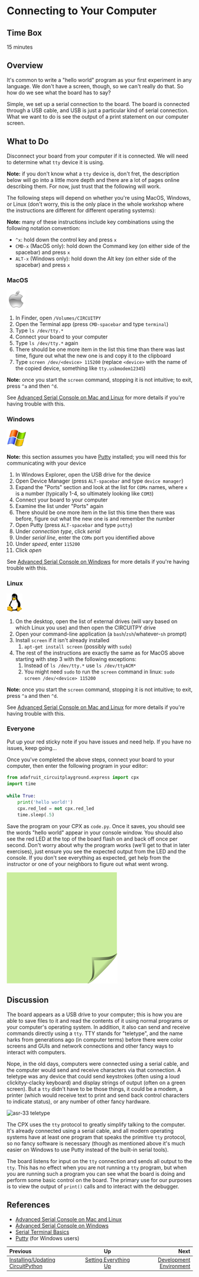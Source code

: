 <!-- begin auto-generated title section -->
# Connecting to Your Computer
<!-- end auto-generated section -->


## Time Box

15 minutes


## Overview

It's common to write a "hello world" program as your first experiment in any language. We don't have a screen, though, so we can't really do that. So how do we see what the board has to say?

Simple, we set up a serial connection to the board. The board is connected through a USB cable, and USB is just a particular kind of serial connection. What we want to do is see the output of a print statement on our computer screen.


## What to Do

Disconnect your board from your computer if it is connected. We will need to determine what `tty` device it is using.

**Note:** if you don't know what a `tty` device is, don't fret, the description below will go into a little more depth and there are a lot of pages online describing them. For now, just trust that the following will work.

The following steps will depend on whether you're using MacOS, Windows, or Linux (don't worry, this is the only place in the whole workshop where the instructions are different for different operating systems):

**Note:** many of these instructions include key combinations using the following notation convention:

* `^x`: hold down the control key and press `x`
* `CMD-x` (MacOS only): hold down the Command key (on either side of the spacebar) and press `x`
* `ALT-x` (Windows only): hold down the Alt key (on either side of the spacebar) and press `x`


### MacOS

<img src="./images/icon-mac.png" height="50" alt="macos logo">

1. In Finder, open `/Volumes/CIRCUITPY`
1. Open the Terminal app (press `CMD-spacebar` and type `terminal`)
1. Type `ls /dev/tty.*`
1. Connect your board to your computer
1. Type `ls /dev/tty.*` again
1. There should be one more item in the list this time than there was last time, figure out what the new one is and copy it to the clipboard
1. Type `screen /dev/<device> 115200` (replace `<device>` with the name of the copied device, something like `tty.usbmodem12345`)

**Note:** once you start the `screen` command, stopping it is not intuitive; to exit, press `^a` and then `^d`.

See [Advanced Serial Console on Mac and Linux](https://learn.adafruit.com/welcome-to-circuitpython/advanced-serial-console-on-mac-and-linux) for more details if you're having trouble with this.


### Windows

<img src="./images/icon-windows.jpg" height ="50" alt="windows logo">

**Note:** this section assumes you have [Putty](https://www.chiark.greenend.org.uk/~sgtatham/putty/latest.html) installed; you will need this for communicating with your device

1. In Windows Explorer, open the USB drive for the device
1. Open Device Manager (press `ALT-spacebar` and type `device manager`)
1. Expand the "Ports" section and look at the list for `COMx` names, where `x` is a number (typically 1-4, so ultimately looking like `COM3`)
1. Connect your board to your computer
1. Examine the list under "Ports" again
1. There should be one more item in the list this time then there was before, figure out what the new one is and remember the number
1. Open Putty (press `ALT-spacebar` and type `putty`)
1. Under *connection type*, click *serial*
1. Under *serial line*, enter the `COMx` port you identified above
1. Under *speed*, enter `115200`
1. Click *open*

See [Advanced Serial Console on Windows](https://learn.adafruit.com/welcome-to-circuitpython/advanced-serial-console-on-windows) for more details if you're having trouble with this.


### Linux

<img src="./images/icon-linux.jpg" height ="50" alt="linux logo">

1. On the desktop, open the list of external drives (will vary based on which Linux you use) and then open the CIRCUITPY drive
1. Open your command-line application (a `bash`/`zsh`/whatever-`sh` prompt)
1. Install `screen` if it isn't already installed
    1. `apt-get install screen` (possibly with `sudo`)
1. The rest of the instructions are exactly the same as for MacOS above starting with step 3 with the following exceptions:
    1. Instead of `ls /dev/tty.*` use `ls /dev/ttyACM*`
    1. You might need `sudo` to run the `screen` command in linux: `sudo screen /dev/<device> 115200`

**Note:** once you start the `screen` command, stopping it is not intuitive; to exit, press `^a` and then `^d`.

See [Advanced Serial Console on Mac and Linux](https://learn.adafruit.com/welcome-to-circuitpython/advanced-serial-console-on-mac-and-linux) for more details if you're having trouble with this.


### Everyone

Put up your red sticky note if you have issues and need help. If you have no issues, keep going...

Once you've completed the above steps, connect your board to your computer, then enter the following program in your editor:

```python
from adafruit_circuitplayground.express import cpx
import time

while True:
    print('hello world!')
    cpx.red_led = not cpx.red_led
    time.sleep(.5)
```

Save the program on your CPX as `code.py`. Once it saves, you should see the words "hello world" appear in your console window. You should also see the red LED at the top of the board flash on and back off once per second. Don't worry about why the program works (we'll get to that in later exercises), just ensure you see the expected output from the LED and the console. If you don't see everything as expected, get help from the instructor or one of your neighbors to figure out what went wrong.

![green sticky note](images/sticky-note-green.png)


## Discussion

The board appears as a USB drive to your computer; this is how you are able to save files to it and read the contents of it using normal programs or your computer's operating system. In addition, it also can send and receive commands directly using a `tty`. TTY stands for "teletype", and the name harks from generations ago (in computer terms) before there were color screens and GUIs and network connections and other fancy ways to interact with computers.

Nope, in the old days, computers were connected using a serial cable, and the computer would send and receive characters via that connection. A teletype was any device that could send keystrokes (often using a loud clickityy-clacky keyboard) and display strings of output (often on a green screen). But a `tty` didn't have to be those things, it could be a modem, a printer (which would receive text to print and send back control characters to indicate status), or any number of other fancy hardware.

<img src="https://i.stack.imgur.com/P8GsV.jpg" style="max-width: 100%;" alt="asr-33 teletype">

The CPX uses the `tty` protocol to greatly simplify talking to the computer. It's already connected using a serial cable, and all modern operating systems have at least one program that speaks the primitive `tty` protocol, so no fancy software is necessary (though as mentioned above it's much easier on Windows to use Putty instead of the built-in serial tools).

The board listens for input on the `tty` connection and sends all output to the `tty`. This has no effect when you are not running a `tty` program, but when you are running such a program you can see what the board is doing and perform some basic control on the board. The primary use for our purposes is to view the output of `print()` calls and to interact with the debugger.


## References

* [Advanced Serial Console on Mac and Linux](https://learn.adafruit.com/welcome-to-circuitpython/advanced-serial-console-on-mac-and-linux)
* [Advanced Serial Console on Windows](https://learn.adafruit.com/welcome-to-circuitpython/advanced-serial-console-on-windows)
* [Serial Terminal Basics](https://learn.sparkfun.com/tutorials/terminal-basics/command-line-windows-mac-linux)
* [Putty](https://www.chiark.greenend.org.uk/~sgtatham/putty/latest.html) (for Windows users)


<!-- begin auto-generated nav-links section -->
| Previous | Up | Next |
|:---------|:---:|-----:|
| [Installing/Updating CircuitPython](./setup_board.md) | [Setting Everything Up](./setup.md) | [Development Environment](./setup_environment.md) |
<!-- end auto-generated section -->
